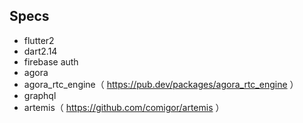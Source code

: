 ## Specs
- flutter2
- dart2.14
- firebase auth
- agora  
- agora_rtc_engine（ https://pub.dev/packages/agora_rtc_engine ）
- graphql
- artemis（ https://github.com/comigor/artemis ）
